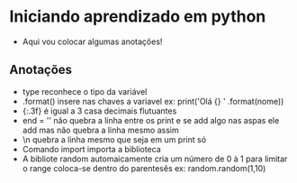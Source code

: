 # Iniciando aprendizado em python
- Aqui vou colocar algumas anotações!

## Anotações
- type reconhece o tipo da variável
- .format() insere nas chaves a variavel ex: print('Olá {} ' .format(nome))
- {:.3f} é igual a 3 casa decimais flutuantes
- end = '' não quebra a linha entre os print e se add algo nas aspas ele add mas não quebra a linha mesmo assim 
- \n quebra a linha mesmo que seja em um print só
- Comando import importa a biblioteca 
- A bibliote random automaicamente cria um número de 0 à 1 para limitar o range coloca-se dentro do parentesês ex: random.random(1,10)
